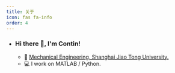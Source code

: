 ```yaml
---
title: 关于
icon: fas fa-info
order: 4
---
```

- ### Hi there 👋, I'm Contin!

  - 🏫  <a href="https://me.sjtu.edu.cn" title="Mechanical Engineering, Shanghai Jiao Tong University." target="_blank">Mechanical Engineering, Shanghai Jiao Tong University.</a>
  - 💻  I work on MATLAB / Python.



